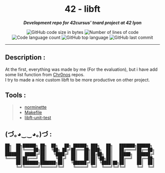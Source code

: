 <h1 align="center">
	42 - libft
</h1>

<p align="center">
	<b><i>Development repo for 42cursus' tnard project at 42 lyon</i></b><br>
</p>

<p align="center">
	<img alt="GitHub code size in bytes" src="https://img.shields.io/github/languages/code-size/PandeoF1/42-libft?color=blueviolet" />
	<img alt="Number of lines of code" src="https://img.shields.io/tokei/lines/github/PandeoF1/42-libft?color=blueviolet" />
	<img alt="Code language count" src="https://img.shields.io/github/languages/count/PandeoF1/42-libft?color=blue" />
	<img alt="GitHub top language" src="https://img.shields.io/github/languages/top/PandeoF1/42-libft?color=blue" />
	<img alt="GitHub last commit" src="https://img.shields.io/github/last-commit/PandeoF1/42-libft?color=brightgreen" />
</p>

---
## Description :
At the first, everything was made by me (For the evaluation), but i have add some list function from [Chr0nos](https://github.com/Chr0nos/libft) repos. <br />
I try to made a nice custom libft to be more productive on other project.


## Tools :
 > - [norminette](https://github.com/42School/norminette) <br />
 > - [Makefile](https://github.com/PandeoF1/makefile) <br />
 > - [libft-unit-test](https://github.com/alelievr/libft-unit-test) <br />

## (づ｡◕‿‿◕｡)づ :
```
██╗  ██╗██████╗ ██╗  ██╗   ██╗ ██████╗ ███╗   ██╗   ███████╗██████╗ 
██║  ██║╚════██╗██║  ╚██╗ ██╔╝██╔═══██╗████╗  ██║   ██╔════╝██╔══██╗
███████║ █████╔╝██║   ╚████╔╝ ██║   ██║██╔██╗ ██║   █████╗  ██████╔╝
╚════██║██╔═══╝ ██║    ╚██╔╝  ██║   ██║██║╚██╗██║   ██╔══╝  ██╔══██╗
     ██║███████╗███████╗██║   ╚██████╔╝██║ ╚████║██╗██║     ██║  ██║
     ╚═╝╚══════╝╚══════╝╚═╝    ╚═════╝ ╚═╝  ╚═══╝╚═╝╚═╝     ╚═╝  ╚═╝
```
